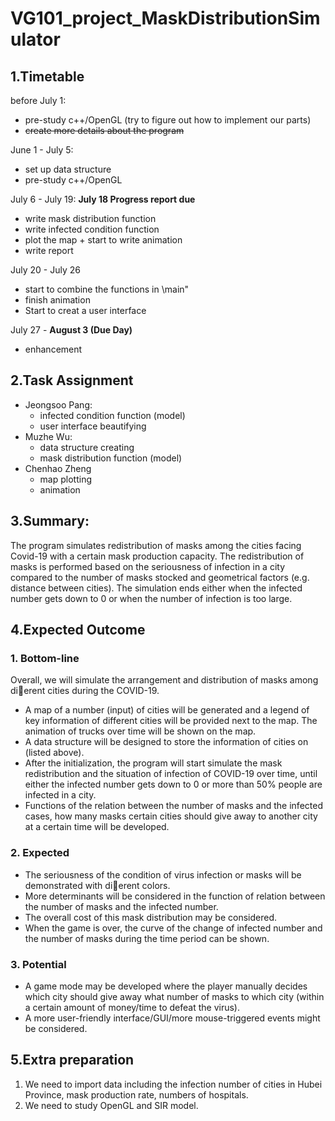 # VG101_project_MaskDistributionSimulator
## 1.Timetable
before July 1:  
- pre-study c++/OpenGL (try to figure out how to implement our parts)  
- ~~create more details about the program~~
 
June 1 - July 5:  
- set up data structure  
- pre-study c++/OpenGL  

July 6 - July 19: 
**July 18 Progress report due**  
- write mask distribution function
- write infected condition function
- plot the map + start to write animation
- write report  

July 20 - July 26  
- start to combine the functions in \main"
- finish animation
- Start to creat a user interface 

July 27 - **August 3 (Due Day)**  
- enhancement  
## 2.Task Assignment  
- Jeongsoo Pang:  
  - infected condition function (model)  
  - user interface beautifying  
- Muzhe Wu:  
  - data structure creating  
  - mask distribution function (model)  
- Chenhao Zheng  
  - map plotting  
  - animation  

## 3.Summary:
The program simulates redistribution of masks among the cities facing Covid-19 with a certain mask production
capacity. The redistribution of masks is performed based on the seriousness of infection in a city compared to
the number of masks stocked and geometrical factors (e.g. distance between cities). The simulation ends either
when the infected number gets down to 0 or when the number of infection is too large.

## 4.Expected Outcome
### 1. Bottom-line

Overall, we will simulate the arrangement and distribution of masks among dierent cities during the COVID-19.

- A map of a number (input) of cities will be generated and a legend of key information of different cities will
be provided next to the map. The animation of trucks over time will be shown on the map.
- A data structure will be designed to store the information of cities on (listed above).
- After the initialization, the program will start simulate the mask redistribution and the situation of infection
of COVID-19 over time, until either the infected number gets down to 0 or more than 50% people are infected
in a city.
- Functions of the relation between the number of masks and the infected cases, how many masks certain
cities should give away to another city at a certain time will be developed.
### 2. Expected
- The seriousness of the condition of virus infection or masks will be demonstrated with dierent colors.
- More determinants will be considered in the function of relation between the number of masks and the
infected number.
- The overall cost of this mask distribution may be considered.
- When the game is over, the curve of the change of infected number and the number of masks during the
time period can be shown.
### 3. Potential
- A game mode may be developed where the player manually decides which city should give away what
number of masks to which city (within a certain amount of money/time to defeat the virus).
- A more user-friendly interface/GUI/more mouse-triggered events might be considered.

## 5.Extra preparation
1. We need to import data including the infection number of cities in Hubei Province, mask production
rate, numbers of hospitals.
2. We need to study OpenGL and SIR model.
